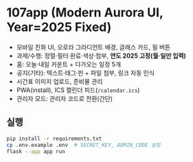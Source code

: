 # 107app (Modern Aurora UI, Year=2025 Fixed)

- 모바일 친화 UI, 오로라 그라디언트 배경, 글래스 카드, 필 버튼
- 과제/수행: 정렬·필터·완료·색상·첨부, **연도 2025 고정(월·일만 입력)**
- 홈: 오늘·내일 카운트 + 다가오는 일정 5개
- 공지(기타): 텍스트·태그·핀 + 파일 첨부, 링크 자동 인식
- 시간표 이미지 업로드, 준비물 관리
- PWA(install), ICS 캘린더 피드(`/calendar.ics`)
- 관리자 모드: 관리자 코드로 전환(간단)

## 실행
```bash
pip install -r requirements.txt
cp .env.example .env  # SECRET_KEY, ADMIN_CODE 설정
flask --app app run
